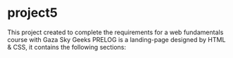 # project5
<p>This project created to complete the requirements for a web fundamentals course with Gaza Sky Geeks
PRELOG is a landing-page designed by HTML & CSS, it contains the following sections:</p> 
<img>
